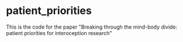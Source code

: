 # patient_priorities
This is the code for the paper "Breaking through the mind-body divide: patient priorities for interoception research"

